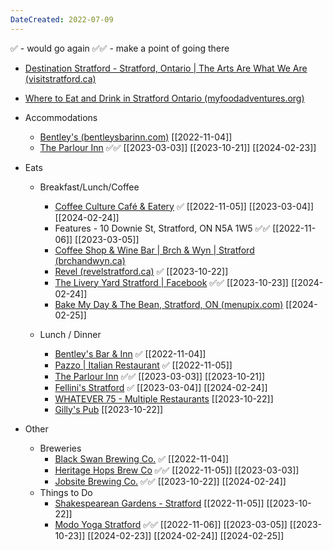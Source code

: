 ```yaml
---
DateCreated: 2022-07-09
---
```


✅ - would go again
✅✅ - make a point of going there


- [Destination Stratford - Stratford, Ontario | The Arts Are What We Are (visitstratford.ca)](https://visitstratford.ca/)
- [Where to Eat and Drink in Stratford Ontario (myfoodadventures.org)](https://www.myfoodadventures.org/post/where-to-eat-and-drink-in-stratford-ontario)

- Accommodations
	- [Bentley's (bentleysbarinn.com)](https://www.bentleysbarinn.com/Lofts99)  [[2022-11-04]]
	- [The Parlour Inn](https://www.theparlour.ca/) ✅✅ [[2023-03-03]] [[2023-10-21]] [[2024-02-23]]

- Eats
	- Breakfast/Lunch/Coffee
		- [Coffee Culture Café & Eatery](https://www.coffeeculturecafe.com/) ✅ [[2022-11-05]] [[2023-03-04]] [[2024-02-24]]
		- Features - 10 Downie St, Stratford, ON N5A 1W5 ✅✅ [[2022-11-06]] [[2023-03-05]]
		- [Coffee Shop & Wine Bar | Brch & Wyn | Stratford (brchandwyn.ca)](https://www.brchandwyn.ca/)
		- [Revel (revelstratford.ca)](https://revelstratford.ca/) ✅ [[2023-10-22]]
		- [The Livery Yard Stratford | Facebook](https://www.facebook.com/theliveryyardstratford/about) ✅✅ [[2023-10-23]] [[2024-02-24]]
		- [Bake My Day & The Bean, Stratford, ON (menupix.com)](https://www.menupix.com/ontario/restaurants/32870727/Bake-My-Day-and-The-Bean-Stratford-ON) [[2024-02-25]]
	
	- Lunch / Dinner
		- [Bentley's Bar & Inn](https://www.bentleysbarinn.com/Default) ✅ [[2022-11-04]]
		- [Pazzo | Italian Restaurant](https://www.pazzo.ca/) ✅ [[2022-11-05]]
		- [The Parlour Inn](https://www.theparlour.ca/) ✅✅ [[2023-03-03]] [[2023-10-21]]
		- [Fellini's Stratford](https://www.fellinisstratford.com/default.aspx) ✅ [[2023-03-04]] [[2024-02-24]]
		- [WHATEVER 75 - Multiple Restaurants](https://www.whatever75.com/) [[2023-10-22]]
		- [Gilly's Pub](https://www.gillyspubhouse.online/) [[2023-10-22]]

- Other
	- Breweries
		- [Black Swan Brewing Co.](https://blackswanbrewing.ca/) ✅ [[2022-11-04]]
		- [Heritage Hops Brew Co](https://heritagehopsbrew.com/) ✅✅ [[2022-11-05]] [[2023-03-03]]
		- [Jobsite Brewing Co.](https://www.jobsitebrewing.ca/) ✅✅ [[2023-10-22]] [[2024-02-24]]
	- Things to Do
		- [Shakespearean Gardens - Stratford](https://movernie.com/shakespearean-gardens-stratford-ontario-canada-ontario-travel-series/) [[2022-11-05]] [[2023-10-22]]
		- [Modo Yoga Stratford](https://modoyoga.com/stratford/join/class-schedule/) ✅✅  [[2022-11-06]] [[2023-03-05]] [[2023-10-23]] [[2024-02-23]] [[2024-02-24]] [[2024-02-25]]
